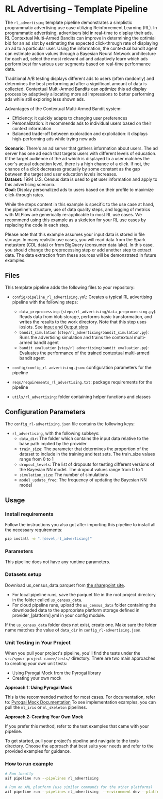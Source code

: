 # RL Advertising – Template Pipeline

The `rl_advertising` template pipeline demonstrates a simplistic programmatic advertising use case utilizing Reinforcement Learning (RL). In programmatic advertising, advertisers bid in real-time to display their ads. RL Contextual Multi-Armed Bandits can improve in determining the optimial bid for an ad slot by estimating the expected click-through rate of displaying an ad to a particular user. Using the information, the contextual bandit agent can estimate action values through a Bayesian Neural Network architecture for each ad, select the most relevant ad and adaptively learn which ads perform best for various user segments based on real-time performance data.

Traditional A/B testing displays different ads to users (often randomly) and determines the best performing ad after a significant amount of data is collected. Contextual Multi-Armed Bandits can optimize this ad display process by adaptively allocating more ad impressions to better performing ads while still exploring less shown ads.

Advantages of the Contextual Multi-Armed Bandit system:
- Efficiency: it quickly adapts to changing user preferences
- Personalization: it recommends ads to individual users based on their context information
- Balanced trade-off between exploration and exploitation: it displays high-performing ads while trying new ads

**Scenario**: There's an ad server that gathers information about users. The ad server has one ad each that targets users with different levels of education. If the target audience of the ad which is displayed to a user matches the user's actual education level, there is a high chance of a click. If not, the chance of a click decreases gradually by some constant as the gap between the target and user education levels increases.\
**Dataset:** 1994 U.S. Census data is used to get user information and apply to this advertising scenario.\
**Goal:** Display personalized ads to users based on their profile to maximize click-through rates.


While the steps content in this example is specific to the use case at hand, the pipeline's structure, use of data quality steps, and logging of metrics with MLFlow are generically re-applicable to most RL use cases. We recommend using this example as a skeleton for your RL use cases by replacing the code in each step.

Please note that this example assumes your input data is stored in file storage. In many realistic use cases, you will read data from the Spark metastore (CDL data) or from BigQuery (consumer data lake). In this case, you should change the preprocessing step or add another step to extract data. The data extraction from these sources will be demonstrated in future examples.

## Files

This template pipeline adds the following files to your repository:

- `config/pipeline_rl_advertising.yml`: Creates a typical RL advertising pipeline with the following steps:
  - `data_preprocessing`: (`steps/rl_advertising/data_preprocessing.py`): Reads data from blob storage, performs basic transformation, and writes the results to the work directory. Note that this step uses ioslots. See [Input and Output slots](https://developerportal.pg.com/docs/default/component/pyrogai/io_overview/)
  - `bandit_simulation` (`step/rl_advertising/bandit_simulation.py`): Runs the advertising simulation and trains the contextual multi-armed bandit agent
  - `bandit_evaluation` (`step/rl_advertising/bandit_evaluation.py`): Evaluates the performance of the trained contextual multi-armed bandit agent

- `config/config_rl-advertising.json`: configuration parameters for the pipeline
- `reqs/requirements_rl_advertising.txt`:  package requirements for the pipeline
- `utils/rl_advertising`: folder containing helper functions and classes

## Configuration Parameters

The `config_rl-advertising.json` file contains the following keys:

- `rl_advertising`, with the following subkeys:
  - `data_dir`: The folder which contains the input data relative to the base path implied by the provider
  - `train_size`: The parameter that determines the proportion of the dataset to include in the training and test sets. The train_size values range from 0 to 1
  - `dropout_levels`: The list of dropouts for testing different versions of the Bayesian NN model. The dropout values range from 0 to 1
  - `simulation_size`: The number of simulations
  - `model_update_freq`: The frequency of updating the Bayesian NN model

## Usage

### Install requirements

Follow the instructions you also got after importing this pipeline to install all the necessary requirements:

```sh
pip install -e ".[devel,rl_advertising]"
```

### Parameters

This pipeline does not have any runtime parameters.

### Datasets setup
Download us_census_data.parquet from
[the sharepoint site](https://pgone.sharepoint.com/sites/AIFUserFiles/Tutorial%20Data/Forms/AllItems.aspx?id=%2Fsites%2FAIFUserFiles%2FTutorial%20Data%2FUSCensusData&viewid=5510c1e4%2D1bc7%2D4f0f%2D8bee%2D93bc5b9ba294).


- For local pipeline runs, save the parquet file in the root project directory in the folder called `us_census_data`.
- For cloud pipeline runs, upload the `us_census_data` folder containing the downloaded data to the appropriate platform storage defined in provider_[platform].yml in your config module.

If the `us_census_data` folder does not exist, create one. Make sure the folder name matches the value of `data_dir` in `config_rl-advertising.json`.

### Unit Testing in Your Project
When you pull your project's pipeline, you'll find the tests under the `src/<your project name>/tests/` directory. There are two main approaches to creating your own unit tests:
- Using Pyrogai Mock from the Pyrogai library
- Creating your own mock

**Approach 1: Using Pyrogai Mock**

This is the recommended method for most cases.
For documentation, refer to: [Pyrogai Mock Documentation](https://developerportal.pg.com/docs/default/Component/PyrogAI/test_mock_step/)
To see implementation examples, you can pull the `ml_iris` or `ml_skeleton` pipelines.

**Approach 2: Creating Your Own Mock**

If you prefer this method, refer to the test examples that came with your pipeline.

To get started, pull your project's pipeline and navigate to the tests directory. Choose the approach that best suits your needs and refer to the provided examples for guidance.

### How to run example

```bash
# Run locally
aif pipeline run --pipelines rl_advertising

# Run on AML platform (use similar commands for the other platforms)
aif pipeline run --pipelines rl_advertising  --environment dev --platform AML
```
